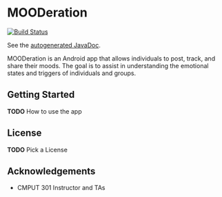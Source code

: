 # MOODeration

[![Build Status](https://travis-ci.com/CMPUT301F19T34/MOODeration.svg?branch=master)](https://travis-ci.com/CMPUT301F19T34/MOODeration)

See the [autogenerated JavaDoc](https://cmput301f19t34.github.io/MOODeration/).

MOODeration is an Android app that allows individuals to post, track, and share
their moods. The goal is to assist in understanding the emotional states and
triggers of individuals and groups.

## Getting Started

**TODO** How to use the app

## License

**TODO** Pick a License

## Acknowledgements
* CMPUT 301 Instructor and TAs
